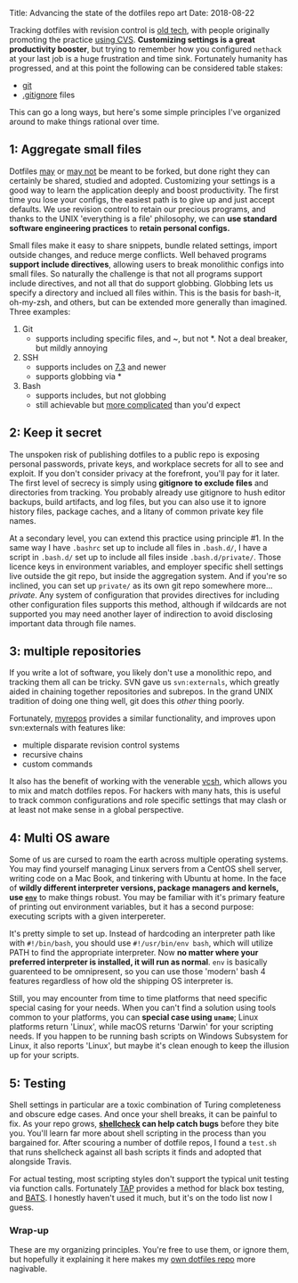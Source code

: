 Title: Advancing the state of the dotfiles repo art
Date: 2018-08-22

Tracking dotfiles with revision control is [old tech][2], with people originally
promoting the practice [using CVS][1]. **Customizing settings is a great productivity
booster**, but trying to remember how you configured `nethack` at your last job is a
huge frustration and time sink. Fortunately humanity has progressed, and at this point
the following can be considered table stakes:

- [git][3]
- [.gitignore][15] files

This can go a long ways, but here's some simple principles I've organized around to
make things rational over time.

## 1: Aggregate small files

Dotfiles [may][7] or [may not][9] be meant to be forked, but done right they can
certainly be shared, studied and adopted. Customizing your settings is a good way
to learn the application deeply and boost productivity. The first time you lose your
configs, the easiest path is to give up and just accept defaults. We use revision
control to retain our precious programs, and thanks to the UNIX 'everything is a file'
philosophy, we can **use standard software engineering practices** to **retain personal
configs.**

Small files make it easy to share snippets, bundle related settings, import outside
changes, and reduce merge conflicts. Well behaved programs **support include
directives**, allowing users to break monolithic configs into small files. So
naturally the challenge is that not all programs support include directives, and not
all that do support globbing. Globbing lets us specify a directory and inclued all
files within. This is the basis for bash-it, oh-my-zsh, and others, but can be
extended more generally than imagined. Three examples:

1. Git
    - supports including specific files, and ~, but not *. Not a deal breaker, but mildly annoying
2. SSH
    - supports includes on [7.3][10] and newer
    - supports globbing via *
3. Bash
    - supports includes, but not globbing
    - still achievable but [more complicated][14] than you'd expect

## 2: Keep it secret

The unspoken risk of publishing dotfiles to a public repo is exposing personal
passwords, private keys, and workplace secrets for all to see and exploit. If you
don't consider privacy at the forefront, you'll pay for it later. The first level of
secrecy is simply using **gitignore to exclude files** and directories from tracking.
You probably already use gitignore to hush editor backups, build artifacts, and log
files, but you can also use it to ignore history files, package caches, and a litany of
common private key file names.

At a secondary level, you can extend this practice using principle #1. In the same way
I have `.bashrc` set up to include all files in `.bash.d/`, I have a script in
`.bash.d/` set up to include all files inside `.bash.d/private/`. Those licence keys in
environment variables, and employer specific shell settings live outside the git repo,
but inside the aggregation system. And if you're so inclined, you can set up
`private/` as its own git repo somewhere more... *private*. Any system of
configuration that provides directives for including other configuration files supports
this method, although if wildcards are not supported you may need another layer of
indirection to avoid disclosing important data through file names.

## 3: multiple repositories

If you write a lot of software, you likely don't use a monolithic repo, and
tracking them all can be tricky. SVN gave us `svn:externals`, which greatly aided in
chaining together repositories and subrepos. In the grand UNIX tradition of doing one
thing well, git does this *other* thing poorly.

Fortunately, [myrepos][4] provides a similar functionality, and improves upon
svn:externals with features like:

- multiple disparate revision control systems
- recursive chains
- custom commands

It also has the benefit of working with the venerable [vcsh][16], which allows you to
mix and match dotfiles repos. For hackers with many hats, this is useful to track
common configurations and role specific settings that may clash or at least not make
sense in a global perspective.

## 4: Multi OS aware

Some of us are cursed to roam the earth across multiple operating systems. You may find
yourself managing Linux servers from a CentOS shell server, writing code on a Mac Book,
and tinkering with Ubuntu at home. In the face of **wildly different interpreter
versions, package managers and kernels, use [`env`][5]** to make things robust. You
may be familiar with it's primary feature of printing out environment variables, but
it has a second purpose: executing scripts with a given interpereter.

It's pretty simple to set up. Instead of hardcoding an interpreter path like with
`#!/bin/bash`, you should use `#!/usr/bin/env bash`, which will utilize PATH to find
the appropriate interpreter. Now **no matter where your preferred interpreter is
installed, it will run as normal**. `env` is basically guarenteed to be omnipresent, so
you can use those 'modern' bash 4 features regardless of how old the shipping OS
interpreter is.

Still, you may encounter from time to time platforms that need specific special casing
for your needs. When you can't find a solution using tools common to your platforms,
you can **special case using `uname`**; Linux platforms return 'Linux', while macOS
returns 'Darwin' for your scripting needs. If you happen to be running bash scripts on
Windows Subsystem for Linux, it also reports 'Linux', but maybe it's clean enough to
keep the illusion up for your scripts.

## 5: Testing

Shell settings in particular are a toxic combination of Turing completeness and obscure
edge cases. And once your shell breaks, it can be painful to fix. As your repo
grows, **[shellcheck][11] can help catch bugs** before they bite you. You'll learn far
more about shell scripting in the process than you bargained for. After scouring a
number of dotfile repos, I found a `test.sh` that runs shellcheck against all bash
scripts it finds and adopted that alongside Travis.

For actual testing, most scripting styles don't support the typical unit testing via
function calls. Fortunately [TAP][12] provides a method for black box testing, and
[BATS][13]. I honestly haven't used it much, but it's on the todo list now I guess.

### Wrap-up

These are my organizing principles. You're free to use them, or ignore them, but
hopefully it explaining it here makes my [own dotfiles repo][17] more nagivable.

   [1]: https://joeyh.name/cvshome/

   [2]: https://joeyh.name/svnhome/

   [3]: https://git-scm.com/book/en/v2

   [4]: https://myrepos.branchable.com/

   [5]: https://linux.die.net/man/1/env

   [6]: https://carlosbecker.com/posts/dotfiles-are-meant-to-be-forked/

   [7]: https://zachholman.com/2010/08/dotfiles-are-meant-to-be-forked/

   [8]: https://github.com/bats-core/bats-core

   [9]: https://www.anishathalye.com/2014/08/03/managing-your-dotfiles/

   [10]: https://www.openssh.com/txt/release-7.3

   [11]: https://www.shellcheck.net/

   [12]: https://testanything.org/

   [13]: https://github.com/bats-core/bats-core

   [14]: https://github.com/jldugger/dotfiles/blob/master/.bashrc#L59-L65

   [15]: https://www.youtube.com/watch?v=0WfDe51pUU0

   [16]: https://github.com/RichiH/vcsh

   [17]: https://github.com/jldugger/dotfiles/